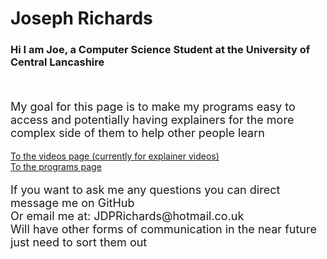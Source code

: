 # Joseph Richards
### Hi I am Joe, a Computer Science Student at the University of Central Lancashire
<br>
<p style="font-size:18px">
My goal for this page is to make my programs easy to access and potentially having explainers for the more complex side of them to help other people learn
</p>

[To the videos page (currently for explainer videos)](Videos.md)<br>
[To the programs page](Programs.md)


<p style="font-size:18px">
If you want to ask me any questions you can direct message me on GitHub<br>
Or email me at: JDPRichards@hotmail.co.uk<br>
Will have other forms of communication in the near future just need to sort them out</p>
